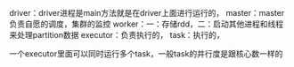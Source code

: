 driver：driver进程是main方法就是在driver上面进行运行的，
master：master负责自愿的调度，集群的监控
worker：一：存储rdd，二：启动其他进程和线程来处理partition数据
executor：负责执行的，
task：执行的，

一个executor里面可以同时运行多个task，一般task的并行度是跟核心数一样的
